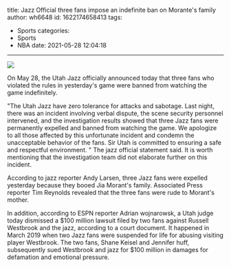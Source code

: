 title: Jazz Official  three fans impose an indefinite ban on Morante's family
author: wh6648
id: 1622174658413
tags: 
- Sports
categories: 
- Sports
- NBA
date: 2021-05-28 12:04:18
---
![](https://p7.itc.cn/q_70/images01/20210528/827d299263234167a2c9fae5eeb56f33.jpeg)


On May 28, the Utah Jazz officially announced today that three fans who violated the rules in yesterday's game were banned from watching the game indefinitely.

"The Utah Jazz have zero tolerance for attacks and sabotage. Last night, there was an incident involving verbal dispute, the scene security personnel intervened, and the investigation results showed that three Jazz fans were permanently expelled and banned from watching the game. We apologize to all those affected by this unfortunate incident and condemn the unacceptable behavior of the fans. Sir Utah is committed to ensuring a safe and respectful environment. " The jazz official statement said. It is worth mentioning that the investigation team did not elaborate further on this incident.

According to jazz reporter Andy Larsen, three Jazz fans were expelled yesterday because they booed Jia Morant's family. Associated Press reporter Tim Reynolds revealed that the three fans were rude to Morant's mother.

In addition, according to ESPN reporter Adrian wojnarowsk, a Utah judge today dismissed a $100 million lawsuit filed by two fans against Russell Westbrook and the jazz, according to a court document. It happened in March 2019 when two Jazz fans were suspended for life for abusing visiting player Westbrook. The two fans, Shane Keisel and Jennifer huff, subsequently sued Westbrook and jazz for $100 million in damages for defamation and emotional pressure.

